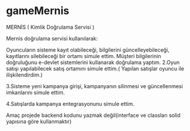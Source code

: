 # gameMernis

MERNİS ( Kimlik Doğrulama Servisi )

Mernis doğrulama servisi kullanılarak:

Oyuncuların sisteme kayıt olabileceği, bilgilerini güncelleyebileceği, kayıtlarını silebileceği bir ortamı simule ettim. Müşteri bilgilerinin doğruluğunu e-devlet sistemlerini kullanarak doğrulama yaptım.
2.Oyun satışı yapılabilecek satış ortamını simule ettim.( Yapılan satışlar oyuncu ile ilişkilendirdim.)

3.Sisteme yeni kampanya girişi, kampanyanın silinmesi ve güncellenmesi imkanlarını simule ettim.

4.Satışlarda kampanya entegrasyonunu simule ettim.

Amaç projede backend kodunu yazmak değil(interface ve classları solid yapısına göre kullanmaktır)
